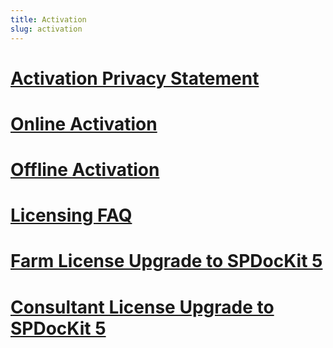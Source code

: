 ```yaml
---
title: Activation
slug: activation
---
```


# [Activation Privacy Statement](activation-privacy-statement.md)
# [Online Activation](online-activation.md)
# [Offline Activation](offline-activation.md)
# [Licensing FAQ](licensing-faq.md)
# [Farm License Upgrade to SPDocKit 5](farm-license-upgrade-to-spdockit-5.md)
# [Consultant License Upgrade to SPDocKit 5](consultant-license-upgrade-to-spdockit-5.md)
